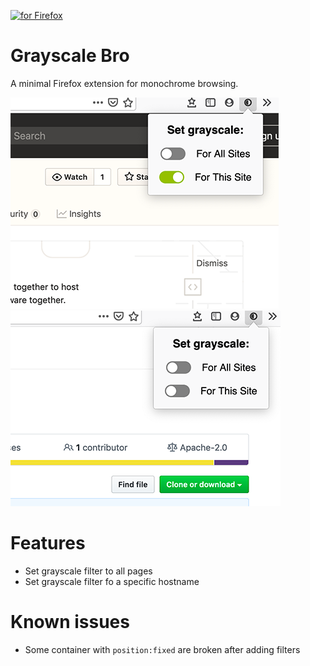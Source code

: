 [<img src="https://blog.mozilla.org/addons/files/2020/04/get-the-addon-fx-apr-2020.svg" alt="for Firefox" height="60px">](https://addons.mozilla.org/en-US/firefox/addon/grayscale-bro/)

# Grayscale Bro

A minimal Firefox extension for monochrome browsing.

![Grayscale Browsing extension](screenshots/1.png)
![Grayscale Browsing extension](screenshots/2.png)

# Features

- Set grayscale filter to all pages
- Set grayscale filter fo a specific hostname

# Known issues

- Some container with `position:fixed` are broken after adding filters
